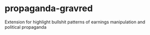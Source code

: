 # propaganda-gravred

Extension for highlight bullshit patterns of earnings manipulation and political propaganda